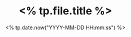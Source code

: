 ---
title: '<% tp.file.title %>'
categories:
tags:
mathjax: true
date: <% tp.date.now("YYYY-MM-DD HH:mm:ss") %>
updated: <% tp.date.now("YYYY-MM-DD HH:mm:ss") %>
---